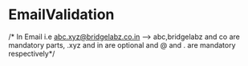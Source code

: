 # EmailValidation
/* In Email i.e abc.xyz@bridgelabz.co.in --> abc,bridgelabz and co are mandatory parts, .xyz and in are optional and @ and . are mandatory respectively*/
